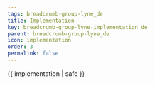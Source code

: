 ```yaml
---
tags: breadcrumb-group-lyne_de
title: Implementation
key: breadcrumb-group-lyne-implementation_de
parent: breadcrumb-group-lyne_de
icon: implementation
order: 3
permalink: false  
---
```

 {{ implementation | safe }}


